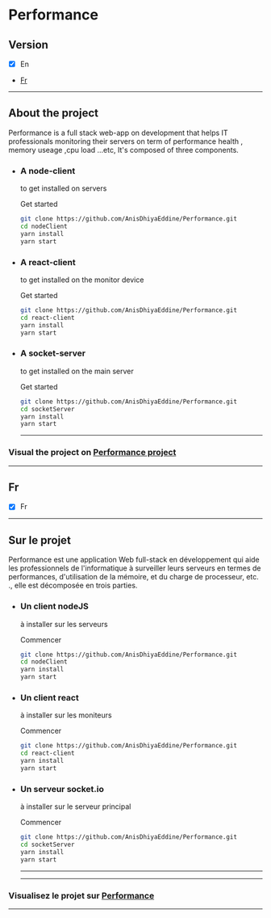 # Performance

## Version

* [x] En
* [Fr](##Fr)

-------
## About the project
<p>Performance is a full stack web-app on development that helps IT professionals monitoring their servers on term of performance health , memory useage ,cpu load ...etc,  It's composed of three components. </p>

- ### A node-client 
  <p>to get installed on servers</p>
  <p>Get started</p>

  ```bash
  git clone https://github.com/AnisDhiyaEddine/Performance.git
  cd nodeClient 
  yarn install
  yarn start
  ```
- ### A react-client
   <p>to get installed on the monitor device</p>
   <p>Get started</p>

  ```bash
  git clone https://github.com/AnisDhiyaEddine/Performance.git
  cd react-client
  yarn install
  yarn start
  ```
- ### A socket-server
   <p>to get installed on the main server</p>
   <p>Get started</p>

  ```bash
  git clone https://github.com/AnisDhiyaEddine/Performance.git
  cd socketServer
  yarn install
  yarn start
  ```          

  -----
### Visual the project on [Performance project](https://youtu.be/PyLMF0_z3BA)
  -----

## Fr
* [x] Fr
-------
## Sur le projet
<p>
Performance est une application Web full-stack en développement qui aide les professionnels de l'informatique à surveiller leurs serveurs en termes de performances, d'utilisation de la mémoire, et du charge de processeur, etc. ., elle est décomposée en trois parties. </p>

- ### Un client nodeJS
  <p>à installer sur les serveurs</p>
  <p>Commencer</p>

  ```bash
  git clone https://github.com/AnisDhiyaEddine/Performance.git
  cd nodeClient 
  yarn install
  yarn start
  ```
- ### Un client react
   <p>à installer sur les moniteurs</p>
   <p>Commencer</p>

  ```bash
  git clone https://github.com/AnisDhiyaEddine/Performance.git
  cd react-client
  yarn install
  yarn start
  ```
- ### Un serveur socket.io
   <p>à installer sur le serveur principal</p>
   <p>Commencer</p>

  ```bash
  git clone https://github.com/AnisDhiyaEddine/Performance.git
  cd socketServer
  yarn install
  yarn start
  ```          
  -----
    -----
### Visualisez le projet sur [Performance](https://youtu.be/PyLMF0_z3BA)
  -----